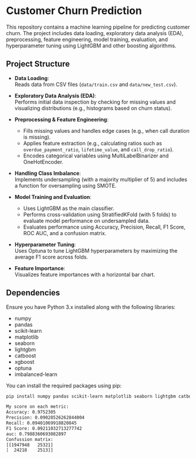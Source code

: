 # Customer Churn Prediction

This repository contains a machine learning pipeline for predicting customer churn. The project includes data loading, exploratory data analysis (EDA), preprocessing, feature engineering, model training, evaluation, and hyperparameter tuning using LightGBM and other boosting algorithms.

## Project Structure

- **Data Loading**:  
  Reads data from CSV files (`data/train.csv` and `data/new_test.csv`).

- **Exploratory Data Analysis (EDA)**:  
  Performs initial data inspection by checking for missing values and visualizing distributions (e.g., histograms based on churn status).

- **Preprocessing & Feature Engineering**:  
  - Fills missing values and handles edge cases (e.g., when call duration is missing).  
  - Applies feature extraction (e.g., calculating ratios such as `overdue_payment_ratio`, `lifetime_value`, and `call_drop_ratio`).  
  - Encodes categorical variables using MultiLabelBinarizer and OneHotEncoder.  

- **Handling Class Imbalance**:  
  Implements undersampling (with a majority multiplier of 5) and includes a function for oversampling using SMOTE.

- **Model Training and Evaluation**:  
  - Uses LightGBM as the main classifier.  
  - Performs cross-validation using StratifiedKFold (with 5 folds) to evaluate model performance on undersampled data.  
  - Evaluates performance using Accuracy, Precision, Recall, F1 Score, ROC AUC, and a confusion matrix.  

- **Hyperparameter Tuning**:  
  Uses Optuna to tune LightGBM hyperparameters by maximizing the average F1 score across folds.

- **Feature Importance**:  
  Visualizes feature importances with a horizontal bar chart.

## Dependencies

Ensure you have Python 3.x installed along with the following libraries:

- numpy
- pandas
- scikit-learn
- matplotlib
- seaborn
- lightgbm
- catboost
- xgboost
- optuna
- imbalanced-learn

You can install the required packages using pip:

```bash
pip install numpy pandas scikit-learn matplotlib seaborn lightgbm catboost xgboost optuna imbalanced-learn

My score on each metric:
Accuracy: 0.9752305
Precision: 0.09028526262844004
Recall: 0.09401069918820845
F1 Score: 0.09211032713277742
auc: 0.7988360693082897
Confussion matrix:
[[1947948   25321]
[  24218    2513]]